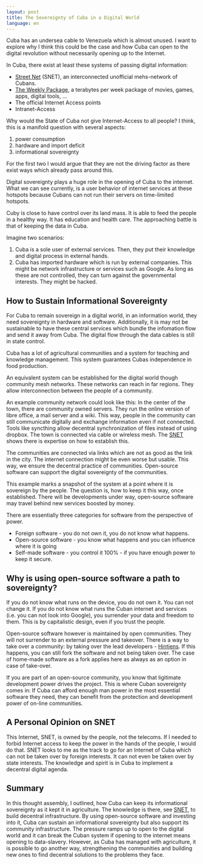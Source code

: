 ```yaml
---
layout: post
title: The Sovereignty of Cuba in a Digital World
language: en
---
```


Cuba has an undersea cable to Venezuela which is almost unused.
I want to explore why I think this could be the case and how Cuba can
open to the digital revolution without necessarily opening up to the Internet.

<!-- more -->

In Cuba, there exist at least these systems of passing digital information:

- [Street Net][snet] (SNET), an interconnected unofficial mehs-network of Cubans.
- [The Weekly Package][the-weekly-package], a terabytes per week package of movies, games, apps, digital tools, ...
- The official Internet Access points
- Intranet-Access

Why would the State of Cuba not give Internet-Access to all people?
I think, this is a manifold question with several aspects:

1. power consumption
2. hardware and import deficit
3. informational sovereignty

For the first two I would argue that they are not the driving factor as there exist ways
which already pass around this.

Digital sovereignty plays a huge role in the opening of Cuba to the internet.
What we can see currently, is a user behavior of internet services at these hotspots because
Cubans can not run their servers on time-limited hotspots.

Cuby is close to have control over its land mass.
It is able to feed the people in a healthy way.
It has education and health care.
The approaching battle is that of keeping the data in Cuba.

Imagine two scenarios:
1. Cuba is a sole user of external services.
   Then, they put their knowledge and digital process in external hands.
2. Cuba has imported hardware which is run by external companies.
   This might be network infrastructure or services such as Google.
   As long as these are not controlled, they can turn against the governmental interests.
   They might be hacked.

How to Sustain Informational Sovereignty
----------------------------------------

For Cuba to remain sovereign in a digital world, in an information world,
they need sovereignty in hardware and software.
Additionally, it is may not be sustainable to have these central services which bundle the infomation flow and send it away from Cuba.
The digital flow through the data cables is still in state control.

Cuba has a lot of agricultural communities and a system for teaching and knowledge management.
This system guarantees Cubas independence in food production.

An equivalent system can be established for the digital world though community mesh networks.
These networks can reach in far regions.
They allow interconnection between the people of a community.

An example community network could look like this:
In the center of the town, there are community owned servers.
They run the online version of libre office, a mail server and a wiki.
This way, people in the community can still communicate digitally and exchange information even if not connected.
Tools like syncthing allow decentral synchronization of files instead of using dropbox.
The town is connected via cable or wireless mesh. The [SNET][snet] shows there is expertise on how to establish this.

The communities are connected via links which are not as good as the link in the city.
The internet connection might be even worse but usable.
This way, we ensure the decentral practice of communities.
Open-source software can support the digital sovereignty of the communities.

This example marks a snapshot of the system at a point where it is sovereign by the people.
The question is, how to keep it this way, once established.
There will be developments under way, open-source software may travel behind new
services boosted by money.

There are essentially three categories for software from the perspective of power.

- Foreign software - you do not own it, you do not know what happens.
- Open-source software - you know what happens and you can influence where it is going
- Self-made software - you control it 100% - if you have enough power to keep it secure.

Why is using open-source software a path to sovereignty?
--------------------------------------------------------

If you do not know what runs on the device, you do not own it. You can not change it.
If you do not know what runs the Cuban internet and services (i.e. you can not look into Google), you surrender your data and freedom to them.
This is by capitalistic design, even if you trust the people.

Open-source software however is maintained by open communities.
They will not surrender to an external pressure and takeover.
There is a way to take over a community: by taking over the lead developers - [Hintjens].
If this happens, you can still fork the software and not being taken over.
The case of home-made software as a fork applies here as always as an option in case of take-over.

If you are part of an open-source community, you know that ligitimate development power
drives the project.
This is where Cuban sovereignty comes in: If Cuba can afford enough man power in
the most essential software they need, they can benefit from the protection and
development power of on-line communities.

A Personal Opinion on SNET
--------------------------

This Internet, SNET, is owned by the people, not the telecoms.
If I needed to forbid Internet access to keep the power in the hands of the people, I would do that.
SNET looks to me as the track to go for an Internet of Cuba which can not be taken over by foreign interests.
It can not even be taken over by state interests.
The knowledge and spirit is in Cuba to implement a decentral digital
agenda.

Summary
-------

In this thought assembly, I outlined, how Cuba can keep its informational sovereignty
as it kept it in agriculture.
The knowledge is there, see [SNET][snet], to build decentral infrastructure.
By using open-source software and investing into it, Cuba can sustain an informational
sovereignty but also support its community infrastructure.
The pressure ramps up to open to the digital world and it can break the Cuban system if
opening to the internet means opening to data-slavery.
However, as Cuba has managed with agriculture, it is possible to go another way,
strengthening the communities and building new ones to find decentral solutions to the
problems they face.



[snet]: https://www.polygon.com/features/2017/5/15/15625950/cuba-secret-gaming-network
[cuba-internet-wikipedia]: https://en.wikipedia.org/w/index.php?title=Internet_in_Cuba&oldid=818915472
[the-weekly-package]: https://www.youtube.com/watch?annotation_id=annotation_2868311713&feature=iv&src_vid=FFPjJM6yYS8&v=fTTno8D-b2E
[Hintjens]: http://hintjens.com/blog:68

